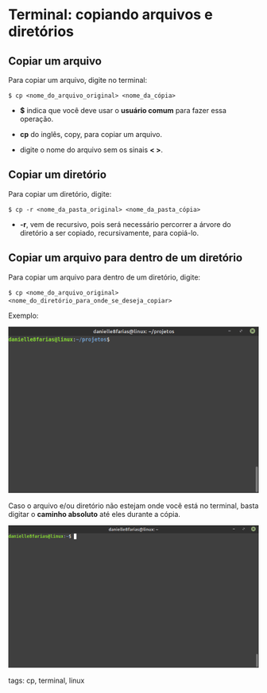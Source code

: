 # Terminal: copiando arquivos e diretórios


## Copiar um arquivo

Para copiar um arquivo, digite no terminal:

```
$ cp <nome_do_arquivo_original> <nome_da_cópia>
```

- **$** indica que você deve usar o **usuário comum** para fazer essa operação.

- **cp** do inglês, copy, para copiar um arquivo.

- digite o nome do arquivo sem os sinais **< >**.

## Copiar um diretório

Para copiar um diretório, digite:

```
$ cp -r <nome_da_pasta_original> <nome_da_pasta_cópia>
```

- **-r**, vem de recursivo, pois será necessário percorrer a árvore do diretório a ser copiado, recursivamente, para copiá-lo.

## Copiar um arquivo para dentro de um diretório

Para copiar um arquivo para dentro de um diretório, digite:

```
$ cp <nome_do_arquivo_original> <nome_do_diretório_para_onde_se_deseja_copiar>
```

Exemplo:

![copiando arquivo para diretório](img/p0020-0.gif)

Caso o arquivo e/ou diretório não estejam onde você está no terminal, basta digitar o **caminho absoluto** até eles durante a cópia.

![copiando arquivo através do caminho absoluto](img/p0020-1.gif)

tags: cp, terminal, linux
